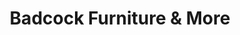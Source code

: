 ---
title: "Badcock Furniture & More"
url: /titusville/badcock-furniture-and-more/
shop: furniture
---